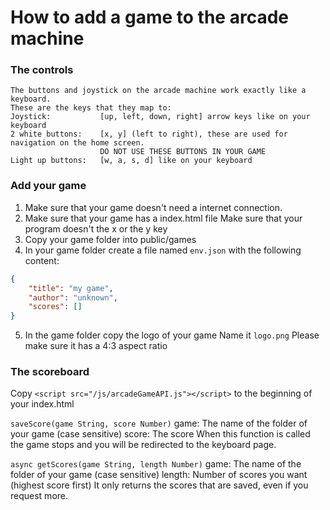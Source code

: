 # How to add a game to the arcade machine

### The controls
	The buttons and joystick on the arcade machine work exactly like a keyboard.
	These are the keys that they map to:
	Joystick:			[up, left, down, right] arrow keys like on your keyboard
	2 white buttons:	[x, y] (left to right), these are used for navigation on the home screen.
						DO NOT USE THESE BUTTONS IN YOUR GAME
	Light up buttons:	[w, a, s, d] like on your keyboard

### Add your game
1. Make sure that your game doesn't need a internet connection.
2. Make sure that your game has a index.html file
   Make sure that your program doesn't the x or the y key
3. Copy your game folder into public/games
4. In your game folder create a file named `env.json` with the following content:
```json
{
	"title": "my game",
	"author": "unknown",
	"scores": []
}
```
5. In the game folder copy the logo of your game
Name it `logo.png`
Please make sure it has a 4:3 aspect ratio

### The scoreboard
Copy `<script src="/js/arcadeGameAPI.js"></script>` to the beginning of your index.html

`saveScore(game String, score Number)`
game: The name of the folder of your game (case sensitive)
score: The score
When this function is called the game stops and you will be redirected to the keyboard page.

`async getScores(game String, length Number)`
game: The name of the folder of your game (case sensitive)
length: Number of scores you want (highest score first)
It only returns the scores that are saved, even if you request more.
